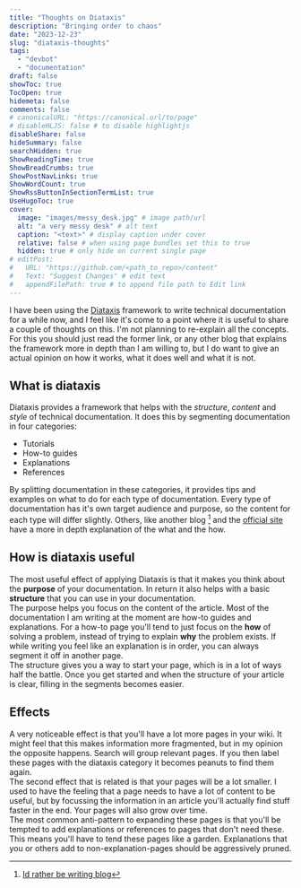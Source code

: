 ```yaml
---
title: "Thoughts on Diataxis"
description: "Bringing order to chaos"
date: "2023-12-23"
slug: "diataxis-thoughts"
tags:
  - "devbot"
  - "documentation"
draft: false
showToc: true
TocOpen: true
hidemeta: false
comments: false
# canonicalURL: "https://canonical.url/to/page"
# disableHLJS: false # to disable highlightjs
disableShare: false
hideSummary: false
searchHidden: true
ShowReadingTime: true
ShowBreadCrumbs: true
ShowPostNavLinks: true
ShowWordCount: true
ShowRssButtonInSectionTermList: true
UseHugoToc: true
cover:
  image: "images/messy_desk.jpg" # image path/url
  alt: "a very messy desk" # alt text
  caption: "<text>" # display caption under cover
  relative: false # when using page bundles set this to true
  hidden: true # only hide on current single page
# editPost:
#   URL: "https://github.com/<path_to_repo>/content"
#   Text: "Suggest Changes" # edit text
#   appendFilePath: true # to append file path to Edit link
---
```


I have been using the [Diataxis](https://diataxis.fr/) framework to write technical documentation for a while now, and I feel like it's come to a point where it is useful to share a couple of thoughts on this. I'm not planning to re-explain all the concepts. For this you should just read the former link, or any other blog that explains the framework more in depth than I am willing to, but I do want to give an actual opinion on how it works, what it does well and what it is not.

## What is diataxis

Diataxis provides a framework that helps with the _structure_, _content_ and _style_ of technical documentation. It does this by segmenting documentation in four categories:

- Tutorials
- How-to guides
- Explanations
- References

By splitting documentation in these categories, it provides tips and examples on what to do for each type of documentation. Every type of documentation has it's own target audience and purpose, so the content for each type will differ slightly. Others, like another blog [^1] and the [official site](https://diataxis.fr/) have a more in depth explanation of the what and the how.

## How is diataxis useful

The most useful effect of applying Diataxis is that it makes you think about the **purpose** of your documentation. In return it also helps with a basic **structure** that you can use in your documentation.  
The purpose helps you focus on the content of the article. Most of the documentation I am writing at the moment are how-to guides and explanations. For a how-to page you'll tend to just focus on the **how** of solving a problem, instead of trying to explain **why** the problem exists. If while writing you feel like an explanation is in order, you can always segment it off in another page.  
The structure gives you a way to start your page, which is in a lot of ways half the battle. Once you get started and when the structure of your article is clear, filling in the segments becomes easier.

## Effects

A very noticeable effect is that you'll have a lot more pages in your wiki. It might feel that this makes information more fragmented, but in my opinion the opposite happens. Search will group relevant pages. If you then label these pages with the diataxis category it becomes peanuts to find them again.  
The second effect that is related is that your pages will be a lot smaller. I used to have the feeling that a page needs to have a lot of content to be useful, but by focussing the information in an article you'll actually find stuff faster in the end. Your pages will also grow over time.  
The most common anti-pattern to expanding these pages is that you'll be tempted to add explanations or references to pages that don't need these. This means you'll have to tend these pages like a garden. Explanations that you or others add to non-explanation-pages should be aggressively pruned.

[^1]: [Id rather be writing blog](https://idratherbewriting.com/blog/what-is-diataxis-documentation-framework#what-is-di%C3%A1taxis)
